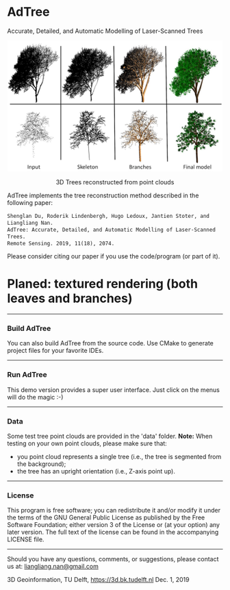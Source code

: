 # AdTree
Accurate, Detailed, and Automatic Modelling of Laser-Scanned Trees

![](AdTree.jpg)
<p align="center">3D Trees reconstructed from point clouds</p>

AdTree implements the tree reconstruction method described in the following paper:
```
Shenglan Du, Roderik Lindenbergh, Hugo Ledoux, Jantien Stoter, and Liangliang Nan.
AdTree: Accurate, Detailed, and Automatic Modelling of Laser-Scanned Trees.
Remote Sensing. 2019, 11(18), 2074.
```
Please consider citing our paper if you use the code/program (or part of it).

# Planed: textured rendering (both leaves and branches)

---

### Build AdTree
You can also build AdTree from the source code. Use CMake to generate project files for your favorite IDEs.
  
---

### Run AdTree
This demo version provides a super user interface. Just click on the menus will do the magic :-)

---

### Data
Some test tree point clouds are provided in the 'data' folder.
**Note:** When testing on your own point clouds, please make sure that:
 - you point cloud represents a single tree (i.e., the tree is segmented from the background);
 - the tree has an upright orientation (i.e., Z-axis point up).

---

### License
This program is free software; you can redistribute it and/or modify it under the terms of the GNU General Public License as published by the Free Software Foundation; either version 3 of the License or (at your option) any later version. The full text of the license can be found in the accompanying LICENSE file.

---

Should you have any questions, comments, or suggestions, please contact us at: liangliang.nan@gmail.com

3D Geoinformation, TU Delft,
https://3d.bk.tudelft.nl
Dec. 1, 2019
